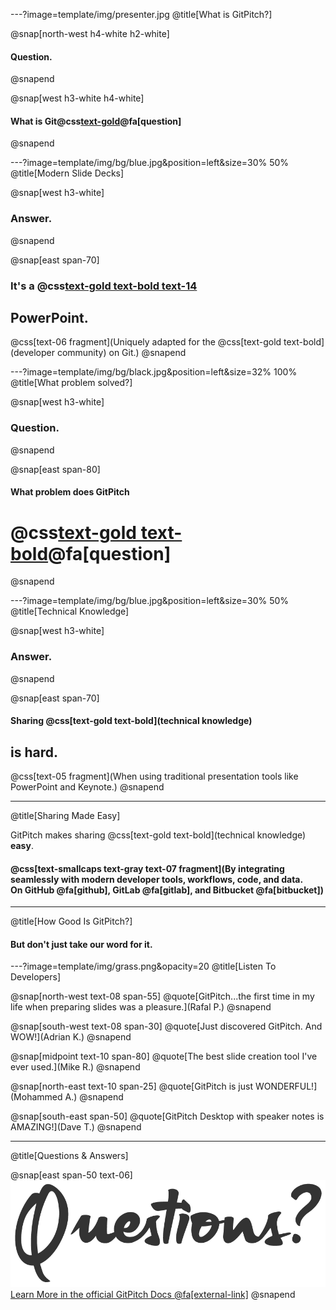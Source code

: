 ---?image=template/img/presenter.jpg
@title[What is GitPitch?]

@snap[north-west h4-white h2-white]
#### Question.
@snapend

@snap[west h3-white h4-white]
#### What is **Git@css[text-gold](Pitch)@fa[question]**
@snapend


---?image=template/img/bg/blue.jpg&position=left&size=30% 50%
@title[Modern Slide Decks]

@snap[west h3-white]
### Answer.
@snapend

@snap[east span-70]
### It's a @css[text-gold text-bold text-14](modern)
## **PowerPoint**.
@css[text-06 fragment](Uniquely adapted for the @css[text-gold text-bold](developer community) on Git.)
@snapend

---?image=template/img/bg/black.jpg&position=left&size=32% 100%
@title[What problem solved?]

@snap[west h3-white]
### Question.
@snapend

@snap[east span-80]
#### What problem does GitPitch
# @css[text-gold text-bold](solve)@fa[question]
@snapend

---?image=template/img/bg/blue.jpg&position=left&size=30% 50%
@title[Technical Knowledge]

@snap[west h3-white]
### Answer.
@snapend

@snap[east span-70]
#### Sharing @css[text-gold text-bold](technical knowledge)
## **is hard**.
@css[text-05 fragment](When using traditional presentation tools like PowerPoint and Keynote.)
@snapend

---
@title[Sharing Made Easy]

GitPitch makes sharing @css[text-gold text-bold](technical knowledge) **easy**.

#### @css[text-smallcaps text-gray text-07 fragment](By integrating seamlessly with modern developer tools, workflows, code, and data.<br>On GitHub @fa[github], GitLab @fa[gitlab], and Bitbucket @fa[bitbucket])

---
@title[How Good Is GitPitch?]

#### But don't just take our word for it.

---?image=template/img/grass.png&opacity=20
@title[Listen To Developers]


@snap[north-west text-08 span-55]
@quote[GitPitch...the first time in my life when preparing slides was a pleasure.](Rafal P.)
@snapend

@snap[south-west text-08 span-30]
@quote[Just discovered GitPitch. And WOW!](Adrian K.)
@snapend

@snap[midpoint text-10 span-80]
@quote[The best slide creation tool I've ever used.](Mike R.)
@snapend

@snap[north-east text-10 span-25]
@quote[GitPitch is just WONDERFUL!](Mohammed A.)
@snapend

@snap[south-east span-50]
@quote[GitPitch Desktop with speaker notes is AMAZING!](Dave T.)
@snapend

---
@title[Questions & Answers]

@snap[east span-50 text-06]
![](template/img/questions-4.png)
[Learn More in the official GitPitch Docs @fa[external-link]](https://gitpitch.com/docs)
@snapend
